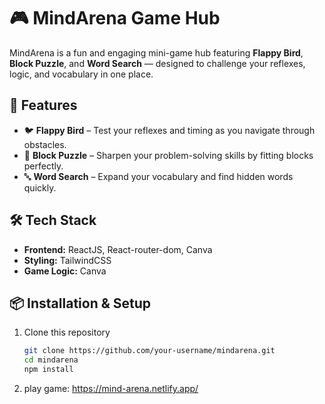 # 🎮 MindArena Game Hub

MindArena is a fun and engaging mini-game hub featuring **Flappy Bird**, **Block Puzzle**, and **Word Search** — designed to challenge your reflexes, logic, and vocabulary in one place.

## 🚀 Features
- 🐦 **Flappy Bird** – Test your reflexes and timing as you navigate through obstacles.
- 🧩 **Block Puzzle** – Sharpen your problem-solving skills by fitting blocks perfectly.
- 🔤 **Word Search** – Expand your vocabulary and find hidden words quickly.

## 🛠️ Tech Stack
- **Frontend:** ReactJS, React-router-dom, Canva
- **Styling:** TailwindCSS
- **Game Logic:** Canva

## 📦 Installation & Setup
1. Clone this repository  
   ```bash
   git clone https://github.com/your-username/mindarena.git
   cd mindarena
   npm install

2. play game:
    https://mind-arena.netlify.app/
